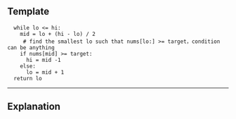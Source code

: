 ## Template  

```
  while lo <= hi:
    mid = lo + (hi - lo) / 2 
     # find the smallest lo such that nums[lo:] >= target，condition can be anything
    if nums[mid] >= target:
      hi = mid -1 
    else:
      lo = mid + 1    
  return lo
```
---
## Explanation
